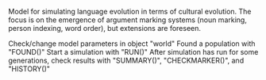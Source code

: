 ﻿Model for simulating language evolution in terms of cultural evolution. The focus is on the emergence of argument marking systems (noun marking, person indexing, word order), but extensions are foreseen.

Check/change model parameters in object "world"
Found a population with "FOUND()"
Start a simulation with "RUN()"
After simulation has run for some generations, check results with "SUMMARY()", "CHECKMARKER()", and "HISTORY()"